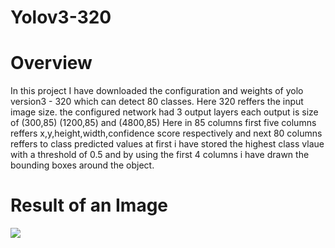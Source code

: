 # Yolov3-320
# Overview
In this project I have downloaded the configuration and weights of yolo version3 - 320  which can detect 80 classes.
Here 320 reffers the input image size. the configured network had 3 output layers
each output is size of (300,85) (1200,85) and (4800,85)
Here in 85 columns first five columns reffers x,y,height,width,confidence score respectively
and next 80 columns reffers to class predicted values
at first i have stored the highest class vlaue with a threshold of 0.5 and by using the first 4 columns i have drawn the bounding boxes around the object.
# Result of an Image
![](res1.jpg)
